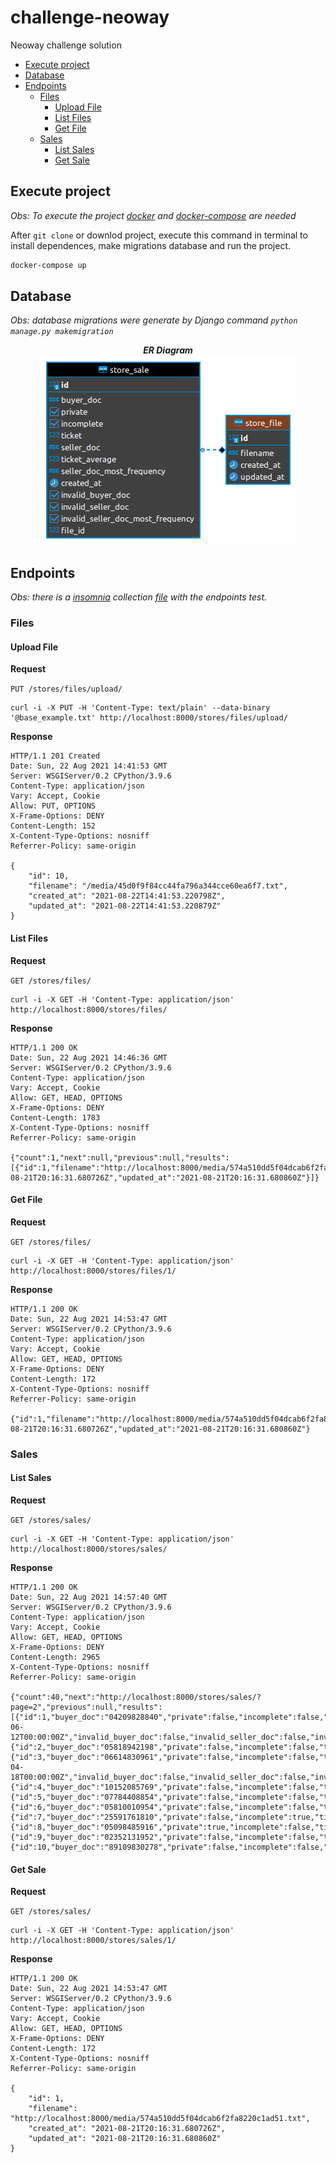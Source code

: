 # challenge-neoway

Neoway challenge solution

- [Execute project](#execute-project)
- [Database](#database)
- [Endpoints](#endpoints)
  - [Files](#files)
    - [Upload File](#upload-file)
    - [List Files](#list-files)
    - [Get File](#get-file)
  - [Sales](#sales)
    - [List Sales](#list-sales)
    - [Get Sale](#get-sale)

## Execute project

_Obs: To execute the project [docker](https://docs.docker.com/engine/install/) and [docker-compose](https://docs.docker.com/compose/install/) are needed_

After `git clone` or downlod project, execute this command in terminal to install dependences, make migrations database and run the project.

```bash
docker-compose up
```

## Database

_Obs: database migrations were generate by Django command `python manage.py makemigration`_

<p align=center>
    <b><i>ER Diagram</i></b><br />
    <img src="documentation/er-diagram.png" title="ER Diagram" alt="ER Diagram"><br />
</p>

## Endpoints

_Obs: there is a [insomnia](https://insomnia.rest/download) collection [file](documentation/endpoints-collection.json) with the endpoints test._

### Files

#### Upload File

**Request**

`PUT /stores/files/upload/`

    curl -i -X PUT -H 'Content-Type: text/plain' --data-binary '@base_example.txt' http://localhost:8000/stores/files/upload/

**Response**

    HTTP/1.1 201 Created
    Date: Sun, 22 Aug 2021 14:41:53 GMT
    Server: WSGIServer/0.2 CPython/3.9.6
    Content-Type: application/json
    Vary: Accept, Cookie
    Allow: PUT, OPTIONS
    X-Frame-Options: DENY
    Content-Length: 152
    X-Content-Type-Options: nosniff
    Referrer-Policy: same-origin

    {
        "id": 10,
        "filename": "/media/45d0f9f84cc44fa796a344cce60ea6f7.txt",
        "created_at": "2021-08-22T14:41:53.220798Z",
        "updated_at": "2021-08-22T14:41:53.220879Z"
    }

#### List Files

**Request**

`GET /stores/files/`

    curl -i -X GET -H 'Content-Type: application/json' http://localhost:8000/stores/files/

**Response**

    HTTP/1.1 200 OK
    Date: Sun, 22 Aug 2021 14:46:36 GMT
    Server: WSGIServer/0.2 CPython/3.9.6
    Content-Type: application/json
    Vary: Accept, Cookie
    Allow: GET, HEAD, OPTIONS
    X-Frame-Options: DENY
    Content-Length: 1783
    X-Content-Type-Options: nosniff
    Referrer-Policy: same-origin

    {"count":1,"next":null,"previous":null,"results":[{"id":1,"filename":"http://localhost:8000/media/574a510dd5f04dcab6f2fa8220c1ad51.txt","created_at":"2021-08-21T20:16:31.680726Z","updated_at":"2021-08-21T20:16:31.680860Z"}]}

#### Get File

**Request**

`GET /stores/files/`

    curl -i -X GET -H 'Content-Type: application/json' http://localhost:8000/stores/files/1/

**Response**

    HTTP/1.1 200 OK
    Date: Sun, 22 Aug 2021 14:53:47 GMT
    Server: WSGIServer/0.2 CPython/3.9.6
    Content-Type: application/json
    Vary: Accept, Cookie
    Allow: GET, HEAD, OPTIONS
    X-Frame-Options: DENY
    Content-Length: 172
    X-Content-Type-Options: nosniff
    Referrer-Policy: same-origin

    {"id":1,"filename":"http://localhost:8000/media/574a510dd5f04dcab6f2fa8220c1ad51.txt","created_at":"2021-08-21T20:16:31.680726Z","updated_at":"2021-08-21T20:16:31.680860Z"}

### Sales

#### List Sales

**Request**

`GET /stores/sales/`

    curl -i -X GET -H 'Content-Type: application/json' http://localhost:8000/stores/sales/

**Response**

    HTTP/1.1 200 OK
    Date: Sun, 22 Aug 2021 14:57:40 GMT
    Server: WSGIServer/0.2 CPython/3.9.6
    Content-Type: application/json
    Vary: Accept, Cookie
    Allow: GET, HEAD, OPTIONS
    X-Frame-Options: DENY
    Content-Length: 2965
    X-Content-Type-Options: nosniff
    Referrer-Policy: same-origin

    {"count":40,"next":"http://localhost:8000/stores/sales/?page=2","previous":null,"results":[{"id":1,"buyer_doc":"04209828840","private":false,"incomplete":false,"ticket":"161.22","seller_doc":"79379491000850","ticket_average":"161.22","seller_doc_most_frequency":"79379491000850","created_at":"2013-06-12T00:00:00Z","invalid_buyer_doc":false,"invalid_seller_doc":false,"invalid_seller_doc_most_frequency":false,"file":1},{"id":2,"buyer_doc":"05818942198","private":false,"incomplete":false,"ticket":null,"seller_doc":null,"ticket_average":null,"seller_doc_most_frequency":null,"created_at":null,"invalid_buyer_doc":false,"invalid_seller_doc":true,"invalid_seller_doc_most_frequency":true,"file":1},{"id":3,"buyer_doc":"06614830961","private":false,"incomplete":false,"ticket":"229.00","seller_doc":"79379491000850","ticket_average":"229.00","seller_doc_most_frequency":"79379491000850","created_at":"2013-04-18T00:00:00Z","invalid_buyer_doc":false,"invalid_seller_doc":false,"invalid_seller_doc_most_frequency":false,"file":1},{"id":4,"buyer_doc":"10152085769","private":false,"incomplete":false,"ticket":null,"seller_doc":null,"ticket_average":null,"seller_doc_most_frequency":null,"created_at":null,"invalid_buyer_doc":false,"invalid_seller_doc":true,"invalid_seller_doc_most_frequency":true,"file":1},{"id":5,"buyer_doc":"07784408854","private":false,"incomplete":false,"ticket":null,"seller_doc":null,"ticket_average":null,"seller_doc_most_frequency":null,"created_at":null,"invalid_buyer_doc":false,"invalid_seller_doc":true,"invalid_seller_doc_most_frequency":true,"file":1},{"id":6,"buyer_doc":"05810010954","private":false,"incomplete":false,"ticket":null,"seller_doc":null,"ticket_average":null,"seller_doc_most_frequency":null,"created_at":null,"invalid_buyer_doc":false,"invalid_seller_doc":true,"invalid_seller_doc_most_frequency":true,"file":1},{"id":7,"buyer_doc":"25591761810","private":false,"incomplete":true,"ticket":null,"seller_doc":null,"ticket_average":null,"seller_doc_most_frequency":null,"created_at":null,"invalid_buyer_doc":false,"invalid_seller_doc":true,"invalid_seller_doc_most_frequency":true,"file":1},{"id":8,"buyer_doc":"05098485916","private":true,"incomplete":false,"ticket":null,"seller_doc":null,"ticket_average":null,"seller_doc_most_frequency":null,"created_at":null,"invalid_buyer_doc":false,"invalid_seller_doc":true,"invalid_seller_doc_most_frequency":true,"file":1},{"id":9,"buyer_doc":"02352131952","private":false,"incomplete":false,"ticket":null,"seller_doc":null,"ticket_average":null,"seller_doc_most_frequency":null,"created_at":null,"invalid_buyer_doc":false,"invalid_seller_doc":true,"invalid_seller_doc_most_frequency":true,"file":1},{"id":10,"buyer_doc":"89109830278","private":false,"incomplete":false,"ticket":null,"seller_doc":null,"ticket_average":null,"seller_doc_most_frequency":null,"created_at":null,"invalid_buyer_doc":false,"invalid_seller_doc":true,"invalid_seller_doc_most_frequency":true,"file":1}]}

#### Get Sale

**Request**

`GET /stores/sales/`

    curl -i -X GET -H 'Content-Type: application/json' http://localhost:8000/stores/sales/1/

**Response**

    HTTP/1.1 200 OK
    Date: Sun, 22 Aug 2021 14:53:47 GMT
    Server: WSGIServer/0.2 CPython/3.9.6
    Content-Type: application/json
    Vary: Accept, Cookie
    Allow: GET, HEAD, OPTIONS
    X-Frame-Options: DENY
    Content-Length: 172
    X-Content-Type-Options: nosniff
    Referrer-Policy: same-origin

    {
        "id": 1,
        "filename": "http://localhost:8000/media/574a510dd5f04dcab6f2fa8220c1ad51.txt",
        "created_at": "2021-08-21T20:16:31.680726Z",
        "updated_at": "2021-08-21T20:16:31.680860Z"
    }
